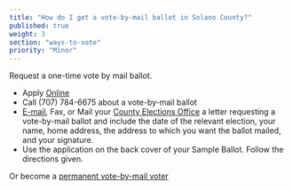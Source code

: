 ```yaml
---
title: "How do I get a vote-by-mail ballot in Solano County?"
published: true
weight: 3
section: "ways-to-vote"
priority: "Minor"
---
```


Request a one-time vote by mail ballot.  
- Apply [Online](http://www.solanocounty.com/depts/rov/voting_by_mail/default.asp)  
- Call (707) 784-6675 about a vote-by-mail ballot  
- [E-mail](mailto:elections@solanocounty.com), Fax, or Mail your [County Elections Office](#section-election-office-contact) a letter requesting a vote-by-mail ballot and include the date of the relevant election, your name, home address, the address to which you want the ballot mailed, and your signature.  
- Use the application on the back cover of your Sample Ballot. Follow the directions given.  

Or become a [permanent vote-by-mail voter](http://www.solanocounty.com/depts/rov/voting_by_mail/vbm_application.asp)  
